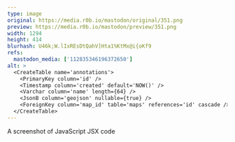 ```yaml
---
type: image
original: https://media.r0b.io/mastodon/original/351.png
preview: https://media.r0b.io/mastodon/preview/351.png
width: 1294
height: 414
blurhash: U46k;W.lIxREsDtQahV]Hta1%KtMx@i{oKf9
refs:
  mastodon_media: ['112835346196372650']
alt: >
  <CreateTable name='annotations'>
    <PrimaryKey column='id' />
    <Timestamp column='created' default='NOW()' />
    <Varchar column='name' length={64} />
    <JsonB column='geojson' nullable={true} />
    <ForeignKey column='map_id' table='maps' references='id' cascade />
  </CreateTable>
---
```


A screenshot of JavaScript JSX code


